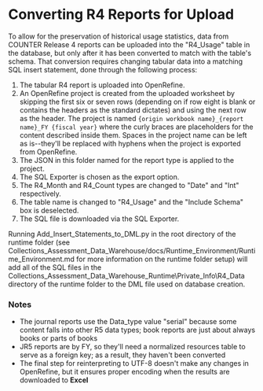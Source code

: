 # Converting R4 Reports for Upload
To allow for the preservation of historical usage statistics, data from COUNTER Release 4 reports can be uploaded into the "R4_Usage" table in the database, but only after it has been converted to match with the table's schema. That conversion requires changing tabular data into a matching SQL insert statement, done through the following process:

1. The tabular R4 report is uploaded into OpenRefine.
2. An OpenRefine project is created from the uploaded worksheet by skipping the first six or seven rows (depending on if row eight is blank or contains the headers as the standard dictates) and using the next row as the header. The project is named `{origin workbook name}_{report name}_FY {fiscal year}` where the curly braces are placeholders for the content described inside them. Spaces in the project name can be left as is--they'll be replaced with hyphens when the project is exported from OpenRefine.
3. The JSON in this folder named for the report type is applied to the project.
4. The SQL Exporter is chosen as the export option.
5. The R4_Month and R4_Count types are changed to "Date" and "Int" respectively.
6. The table name is changed to "R4_Usage" and the "Include Schema" box is deselected.
7. The SQL file is downloaded via the SQL Exporter.

Running Add_Insert_Statements_to_DML.py in the root directory of the runtime folder (see Collections_Assessment_Data_Warehouse/docs/Runtime_Environment/Runtime_Environment.md for more information on the runtime folder setup) will add all of the SQL files in the Collections_Assessment_Data_Warehouse_Runtime\Private_Info\R4_Data directory of the runtime folder to the DML file used on database creation.

### Notes
- The journal reports use the Data_type value "serial" because some content falls into other R5 data types; book reports are just about always books or parts of books
- JR5 reports are by FY, so they'll need a normalized resources table to serve as a foreign key; as a result, they haven't been converted
- The final step for reinterpreting to UTF-8 doesn't make any changes in OpenRefine, but it ensures proper encoding when the results are downloaded to **Excel**